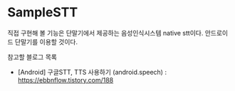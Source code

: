# SampleSTT

 직접 구현해 볼 기능은  단말기에서 제공하는 음성인식시스템 native stt이다.
안드로이드 단말기를 이용할 것이다.

참고할 블로그 목록
* [Android] 구글STT, TTS 사용하기 (android.speech) : https://ebbnflow.tistory.com/188


